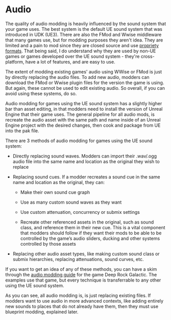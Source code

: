 # Audio
The quality of audio modding is heavily influenced by the sound system that your game uses. The best system is the default UE sound system that was introduced in UDK (UE3). There are also the FMod and Wwise middleware that many games use, but for modding purposes they aren't idea. They are limited and a pain to mod since they are closed source and use [propriety formats](https://github.com/Buckminsterfullerene02/UE-Modding-Tools#audio). That being said, I do understand why they are used by non-UE games or games developed over the UE sound system - they're cross-platform, have a lot of features, and are easy to use.

The extent of modding existing games' audio using WWise or FMod is just by directly replacing the audio files. To add new audio, modders can download the FMod or Wwise plugin files for the version the game is using. But again, these cannot be used to edit existing audio. So overall, if you can avoid using these systems, do so.

Audio modding for games using the UE sound system has a slightly higher bar than asset editing, in that modders need to install the version of Unreal Engine that their game uses. The general pipeline for all audio mods, is recreate the audio asset with the same path and name inside of an Unreal Engine project with the desired changes, then cook and package from UE into the pak file.

There are 3 methods of audio modding for games using the UE sound system:
- Directly replacing sound waves. Modders can import their .wav/.ogg audio file into the same name and location as the original they wish to replace

- Replacing sound cues. If a modder recreates a sound cue in the same name and location as the original, they can:
    - Make their own sound cue graph

    - Use as many custom sound waves as they want

    - Use custom attenuation, concurrency or submix settings

    - Recreate other referenced assets in the original, such as sound class, and reference them in their new cue. This is a vital component that modders should follow if they want their mods to be able to be controlled by the game’s audio sliders, ducking and other systems controlled by those assets
    
- Replacing other audio asset types, like making custom sound class or submix hierarchies, replacing attenuations, sound curves, etc.

If you want to get an idea of any of these methods, you can have a skim through the [audio modding guide](https://mod.io/g/drg/r/drg-mods-a-comprehensive-guide-to-audio-modding) for the game Deep Rock Galactic. The examples use that game, but every technique is transferrable to any other using the UE sound system.

As you can see, all audio modding is, is just replacing existing files. If modders want to use audio in more advanced contexts, like adding entirely new sounds to places that do not already have them, then they must use blueprint modding, explained later. 

